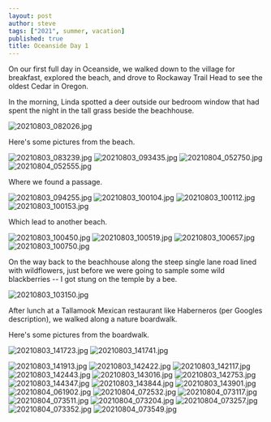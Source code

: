 ```yaml
---
layout: post
author: steve
tags: ["2021", summer, vacation]
published: true
title: Oceanside Day 1
---
```

On our first full day in Oceanside, we walked down to the village for breakfast, explored the beach, and drove to Rockaway Trail Head to see the oldest Cedar in Oregon.  

In the morning, Linda spotted a deer outside our bedroom window that had spent the night in the tall grass beside the beachhouse.  

![20210803_082026.jpg]({{site.baseurl}}/assets/media/20210803_082026.jpg)

Here's some pictures from the beach.  

![20210803_083239.jpg]({{site.baseurl}}/assets/media/20210803_083239.jpg)
![20210803_093435.jpg]({{site.baseurl}}/assets/media/20210803_093435.jpg)
![20210804_052750.jpg]({{site.baseurl}}/assets/media/20210804_052750.jpg)
![20210804_052555.jpg]({{site.baseurl}}/assets/media/20210804_052555.jpg)

Where we found a passage.  

![20210803_094255.jpg]({{site.baseurl}}/assets/media/20210803_094255.jpg)
![20210803_100104.jpg]({{site.baseurl}}/assets/media/20210803_100104.jpg)
![20210803_100112.jpg]({{site.baseurl}}/assets/media/20210803_100112.jpg)
![20210803_100153.jpg]({{site.baseurl}}/assets/media/20210803_100153.jpg)

Which lead to another beach.  

![20210803_100450.jpg]({{site.baseurl}}/assets/media/20210803_100450.jpg)
![20210803_100519.jpg]({{site.baseurl}}/assets/media/20210803_100519.jpg)
![20210803_100657.jpg]({{site.baseurl}}/assets/media/20210803_100657.jpg)
![20210803_100750.jpg]({{site.baseurl}}/assets/media/20210803_100750.jpg)

On the way back to the beachhouse along the steep single lane road lined with wildflowers, just before we were going to sample some wild blackberries -- I got stung on the temple by a bee.  

![20210803_103150.jpg]({{site.baseurl}}/assets/media/20210803_103150.jpg)

After lunch at a Tallamook Mexican restaurant like Haberneros (per Googles description), we walked along a nature boardwalk.  

Here's some pictures from the boardwalk.  

![20210803_141723.jpg]({{site.baseurl}}/assets/media/20210803_141723.jpg)
![20210803_141741.jpg]({{site.baseurl}}/assets/media/20210803_141741.jpg)

![20210803_141913.jpg]({{site.baseurl}}/assets/media/20210803_141913.jpg)
![20210803_142422.jpg]({{site.baseurl}}/assets/media/20210803_142422.jpg)
![20210803_142117.jpg]({{site.baseurl}}/assets/media/20210803_142117.jpg)
![20210803_142443.jpg]({{site.baseurl}}/assets/media/20210803_142443.jpg)
![20210803_143016.jpg]({{site.baseurl}}/assets/media/20210803_143016.jpg)
![20210803_142753.jpg]({{site.baseurl}}/assets/media/20210803_142753.jpg)
![20210803_144347.jpg]({{site.baseurl}}/assets/media/20210803_144347.jpg)
![20210803_143844.jpg]({{site.baseurl}}/assets/media/20210803_143844.jpg)
![20210803_143901.jpg]({{site.baseurl}}/assets/media/20210803_143901.jpg)
![20210804_061902.jpg]({{site.baseurl}}/assets/media/20210804_061902.jpg)
![20210804_072532.jpg]({{site.baseurl}}/assets/media/20210804_072532.jpg)
![20210804_073117.jpg]({{site.baseurl}}/assets/media/20210804_073117.jpg)
![20210804_073511.jpg]({{site.baseurl}}/assets/media/20210804_073511.jpg)
![20210804_073204.jpg]({{site.baseurl}}/assets/media/20210804_073204.jpg)
![20210804_073257.jpg]({{site.baseurl}}/assets/media/20210804_073257.jpg)
![20210804_073352.jpg]({{site.baseurl}}/assets/media/20210804_073352.jpg)
![20210804_073549.jpg]({{site.baseurl}}/assets/media/20210804_073549.jpg)

